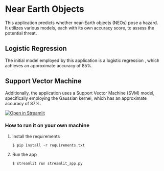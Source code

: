 # Near Earth Objects

This application predicts whether near-Earth objects (NEOs) pose a hazard. It utilizes various models, each with its own accuracy score, to assess the potential threat.

## Logistic Regression

The initial model employed by this application is a logistic regression , which achieves an approximate accuracy of 85%.

## Support Vector Machine

Additionally, the application uses a Support Vector Machine (SVM) model, specifically employing the Gaussian kernel, which has an approximate accuracy of 87%.


[![Open in Streamlit](https://static.streamlit.io/badges/streamlit_badge_black_white.svg)](https://irisclassification-qmrjl8zkbypcggcqmxewjz.streamlit.app/)

### How to run it on your own machine

1. Install the requirements

   ```
   $ pip install -r requirements.txt
   ```

2. Run the app

   ```
   $ streamlit run streamlit_app.py
   ```